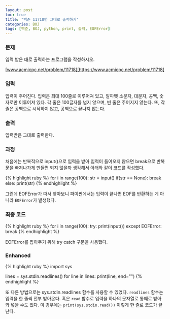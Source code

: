```yaml
---
layout: post
toc: true
title: "백준 11718번 그대로 출력하기"
categories: BOJ
tags: [백준, BOJ, python, print, 출력, EOFError]
---
```


### 문제
입력 받은 대로 출력하는 프로그램을 작성하시오. 

[www.acmicpc.net/problem/11718][https://www.acmicpc.net/problem/11718]

### 입력
입력이 주어진다. 입력은 최대 100줄로 이루어져 있고, 알파벳 소문자, 대문자, 공백, 숫자로만 이루어져 있다. 각 줄은 100글자를 넘지 않으며, 빈 줄은 주어지지 않는다. 또, 각 줄은 공백으로 시작하지 않고, 공백으로 끝나지 않는다.

### 출력
입력받은 그대로 출력한다.

### 과정
처음에는 반복적으로 input()으로 입력을 받아 입력이 들어오지 않으면 break으로 반복문을 빠져나가게 만들면 되지 않을까 생각해서 아래와 같이 코드를 작성했다.

{% highlight ruby %}
for i in range(100):
    str = input()
    if(str == None):
        break
    else:
        print(str)
{% endhighlight %}

그런데 EOFError가 떠서 찾아보니 파이썬에서는 입력이 끝나면 EOF를 반환하는 게 아니라 `EOFError`가 발생했다.

### 최종 코드

{% highlight ruby %}
for i in range(100):
    try:
        print(input())
    except EOFError:
        break
{% endhighlight %}

EOFError를 잡아주기 위해 try catch 구문을 사용했다.

### Enhanced
{% highlight ruby %}
import sys

lines = sys.stdin.readlines()
for line in lines:
  print(line, end="")
{% endhighlight %}

또 다른 방법으로는 sys.stdin.readlines 함수를 사용할 수 있었다. `readlines` 함수는 입력을 한 줄씩 전부 받아온다. 혹은 `read` 함수로 입력을 하나의 문자열로 통째로 받아와 넣을 수도 있다. 이 경우에는 `print(sys.stdin.read())` 이렇게 한 줄로 코드가 끝난다.

[https://www.acmicpc.net/problem/11718]: https://www.acmicpc.net/problem/11718
